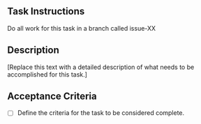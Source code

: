<!-- ISSUE TEMPLATE -->

## Task Instructions

Do all work for this task in a branch called issue-XX

## Description

[Replace this text with a detailed description of what needs to be accomplished for this task.]

## Acceptance Criteria
- [ ] Define the criteria for the task to be considered complete.

